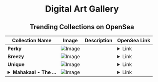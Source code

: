 <div align="center">

# Digital Art Gallery

## Trending Collections on OpenSea

| Collection Name                       | Image                                                                                     | Description                       | OpenSea Link                                                                                          |
|---------------------------------------|-------------------------------------------------------------------------------------------|-----------------------------------|--------------------------------------------------------------------------------------------------------|
| **Perky** | ![Image](https://i.seadn.io/s/raw/files/b32eb7459ca71a5afd6fb432d509c977.jpg?w=500&auto=format?w=200&auto=format) |  | <details><summary>Link</summary>[Perky](https://opensea.io/collection/perky-728)</details> |
| **Breezy** | ![Image](https://i.seadn.io/s/raw/files/5c869672621b416d00f4930475b42194.jpg?w=500&auto=format?w=200&auto=format) |  | <details><summary>Link</summary>[Breezy](https://opensea.io/collection/breezy-363)</details> |
| **Unique** | ![Image](https://i.seadn.io/s/raw/files/61f3f9ace12cefeaa34b14091945de99.jpg?w=500&auto=format?w=200&auto=format) |  | <details><summary>Link</summary>[Unique](https://opensea.io/collection/unique-571)</details> |
| **<details><summary>Mahakaal - The ...</summary>Mahakaal - The Eternal Observer</details>** | ![Image](https://i.seadn.io/s/raw/files/62490e58abc18ab55bd6a9e6feb53a1e.png?w=500&auto=format?w=200&auto=format) |  | <details><summary>Link</summary>[Mahakaal - The Eternal Observer](https://opensea.io/collection/mahakaal-the-eternal-observer)</details> |

</div>